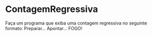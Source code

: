 # ContagemRegressiva
Faça um programa que exiba uma contagem regressiva no seguinte formato: Preparar... Apontar... FOGO!
